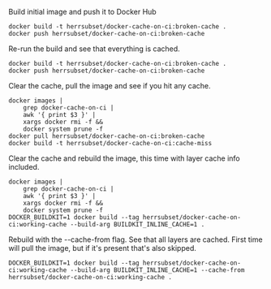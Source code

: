 Build initial image and push it to Docker Hub
```
docker build -t herrsubset/docker-cache-on-ci:broken-cache .
docker push herrsubset/docker-cache-on-ci:broken-cache
```

Re-run the build and see that everything is cached.
```
docker build -t herrsubset/docker-cache-on-ci:broken-cache .
docker push herrsubset/docker-cache-on-ci:broken-cache
```

Clear the cache, pull the image and see if you hit any cache.
```
docker images | 
    grep docker-cache-on-ci | 
    awk '{ print $3 }' | 
    xargs docker rmi -f && 
    docker system prune -f
docker pull herrsubset/docker-cache-on-ci:broken-cache
docker build -t herrsubset/docker-cache-on-ci:cache-miss
```

Clear the cache and rebuild the image, this time with layer cache info included.
```
docker images | 
    grep docker-cache-on-ci | 
    awk '{ print $3 }' | 
    xargs docker rmi -f && 
    docker system prune -f
DOCKER_BUILDKIT=1 docker build --tag herrsubset/docker-cache-on-ci:working-cache --build-arg BUILDKIT_INLINE_CACHE=1 .
```

Rebuild with the --cache-from flag. See that all layers are cached.
First time will pull the image, but if it's present that's also skipped.
```
DOCKER_BUILDKIT=1 docker build --tag herrsubset/docker-cache-on-ci:working-cache --build-arg BUILDKIT_INLINE_CACHE=1 --cache-from herrsubset/docker-cache-on-ci:working-cache .
```
